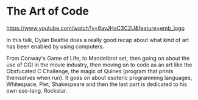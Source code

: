 # The Art of Code

https://www.youtube.com/watch?v=6avJHaC3C2U&feature=emb_logo

In this talk, Dylan Beattie does a really good recap about what kind of  art has been enabled by using computers.

From Conway's Game of Life, to Mandelbrot set, then going on about the use of CGI in the movie industry, then moving on to code as an art like the Obsfucated C Challenge, the magic of Quines (program that prints themselves when run). It goes on about esoteric programming languages, Whitespace, Piet, Shakespeare and then the last part is dedicated to his own eso-lang, Rockstar.

  